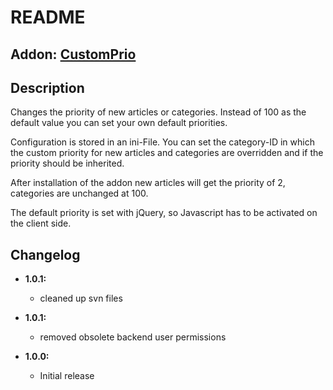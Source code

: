 README
======

Addon: [CustomPrio](http://www.redaxo.de/180-0-addon-details.html?addon_id=840 "http://www.redaxo.de/180-0-addon-details.html?addon_id=840")
--------------------------------

Description
-----------

Changes the priority of new articles or categories. Instead of 100 as the default value you can set your own default priorities.

Configuration is stored in an ini-File. You can set the category-ID in which the custom priority for new articles and categories are overridden and if the priority should be inherited.

After installation of the addon new articles will get the priority of 2, categories are unchanged at 100.

The default priority is set with jQuery, so Javascript has to be activated on the client side.

Changelog
---------
* **1.0.1:** 
  * cleaned up svn files

* **1.0.1:** 
  * removed obsolete backend user permissions

* **1.0.0:**
  * Initial release

